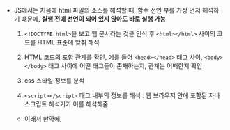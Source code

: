 - JS에서는 처음에 html 파일의 소스를 해석할 때, 함수 선언 부를 가장 먼저 해석하기 떄문에, **실행 전에 선언이 되어 있지 않아도 바로 실행 가능**
  1. `<!DOCTYPE html>`을 보고 웹 문서라는 것을 인식 후 `<html></html>` 사이의 코드를 HTML 표준에 맞춰 해석

  2. HTML 코드의 포함 관계를 확인, 예를 들어 `<head></head>` 태그 사이, `<body></body>` 태그 사이에 어떤 태그들이 존재하는지, 관계는 어떠한지 확인

  3. css 스타일 정보를 분석

  4. `<script></script>` 태그 내부의 정보를 해석 : 웹 브라우저 안에 포함된 자바스크립트 해석기가 이를 해석해줌
    - 이래서 만약에, <script> 앞에 사용하고자 하는 html 태그가 나와있지 않으면 `null` 값으로 처리 되어 오류가 생기므로, 항상 `<body></body>` 를 닫기 가장 마지막에 `<script></script>` 코드를 삽입

  5. 앞에서 해석한 html 태그 정보와, css 스타일 정보를 통해 웹 브라우저에 화면을 표시

  6. 자바스크립트 코드를 실행
